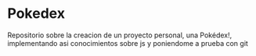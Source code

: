 # Pokedex
Repositorio sobre la creacion de un proyecto personal, una Pokédex!, implementando asi conocimientos sobre js y poniendome a prueba con git
